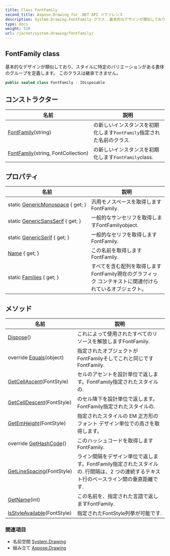 ```yaml
---
title: Class FontFamily
second_title: Aspose.Drawing for .NET API リファレンス
description: System.Drawing.FontFamily クラス. 基本的なデザインが類似しておりスタイルに特定のバリエーションがある書体のグループを定義します このクラスは継承できません
type: docs
weight: 510
url: /ja/net/system.drawing/fontfamily/
---
```

## FontFamily class

基本的なデザインが類似しており、スタイルに特定のバリエーションがある書体のグループを定義します。 このクラスは継承できません。

```csharp
public sealed class FontFamily : IDisposable
```

## コンストラクター

| 名前 | 説明 |
| --- | --- |
| [FontFamily](fontfamily/#constructor)(string) | の新しいインスタンスを初期化します`FontFamily`指定された名前のクラス. |
| [FontFamily](fontfamily/#constructor_1)(string, FontCollection) | の新しいインスタンスを初期化します`FontFamily`class. |

## プロパティ

| 名前 | 説明 |
| --- | --- |
| static [GenericMonospace](../../system.drawing/fontfamily/genericmonospace/) { get; } | 汎用モノスペースを取得しますFontFamily. |
| static [GenericSansSerif](../../system.drawing/fontfamily/genericsansserif/) { get; } | 一般的なサンセリフを取得しますFontFamilyobject. |
| static [GenericSerif](../../system.drawing/fontfamily/genericserif/) { get; } | 一般的なセリフを取得しますFontFamily. |
| [Name](../../system.drawing/fontfamily/name/) { get; } | この名前を取得しますFontFamily. |
| static [Families](../../system.drawing/fontfamily/families/) { get; } | すべてを含む配列を取得しますFontFamily現在のグラフィック コンテキストに関連付けられているオブジェクト。 |

## メソッド

| 名前 | 説明 |
| --- | --- |
| [Dispose](../../system.drawing/fontfamily/dispose/)() | これによって使用されたすべてのリソースを解放しますFontFamily. |
| override [Equals](../../system.drawing/fontfamily/equals/)(object) | 指定されたオブジェクトがFontFamilyそしてこれと同じですFontFamily. |
| [GetCellAscent](../../system.drawing/fontfamily/getcellascent/)(FontStyle) | セルのアセントを設計単位で返します。FontFamily指定されたスタイルの. |
| [GetCellDescent](../../system.drawing/fontfamily/getcelldescent/)(FontStyle) | のセル降下を設計単位で返します。FontFamily指定されたスタイルの. |
| [GetEmHeight](../../system.drawing/fontfamily/getemheight/)(FontStyle) | 指定されたスタイルの EM 正方形のフォント デザイン単位での高さを取得します。 |
| override [GetHashCode](../../system.drawing/fontfamily/gethashcode/)() | このハッシュコードを取得しますFontFamily. |
| [GetLineSpacing](../../system.drawing/fontfamily/getlinespacing/)(FontStyle) | ライン間隔をデザイン単位で返します。FontFamily指定されたスタイルの. 行間隔は、2 つの連続するテキスト行のベースライン間の垂直距離です. |
| [GetName](../../system.drawing/fontfamily/getname/)(int) | この名前を、指定された言語で返しますFontFamily. |
| [IsStyleAvailable](../../system.drawing/fontfamily/isstyleavailable/)(FontStyle) | 指定されたFontStyle列挙が可能です. |

### 関連項目

* 名前空間 [System.Drawing](../../system.drawing/)
* 組み立て [Aspose.Drawing](../../)


